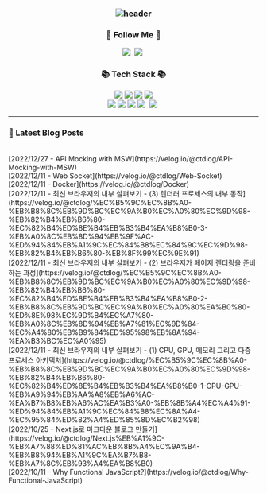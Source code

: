 
<h3 align="center">

![header](https://capsule-render.vercel.app/api?type=waving&color=gradient&height=260&section=header&text=Fragment&fontAlign=75&fontAlignY=50&fontSize=80&fontColor=ffffff)

</h3>


<h3 align="center">🚀 Follow Me 🚀</h3>
<p align="center">
  <a href="https://velog.io/@ctdlog"><img src="https://img.shields.io/badge/Tech%20Blog-11B48A?style=flat-square&logo=Vimeo&logoColor=white&link=https://velog.io/@ctdlog"/></a>&nbsp
  <a href="mailto:qpflapffhs76@gmail.com"><img src="https://img.shields.io/badge/Email-44A833?style=flat-square&logo=Mail.Ru&logoColor=white&link=qpflapffhs76@gmail.com"/></a>&nbsp
</p>

<h3 align="center">📚 Tech Stack 📚</h3>
<p align="center">
  <img src="https://img.shields.io/badge/HTML-E34F26?style=flat-square&logo=HTML5&logoColor=white"/>
  <img src="https://img.shields.io/badge/CSS3-1572B6?style=flat-square&logo=CSS3&logoColor=white"/>
  <img src="https://img.shields.io/badge/JavaScript-F7DF1E?style=flat-square&logo=javascript&logoColor=white"/>
  <img src="https://img.shields.io/badge/TypeScript-3178C6?style=flat-square&logo=typescript&logoColor=white"/><br/>
  <img src="https://img.shields.io/badge/Node.js-339933?style=flat-square&logo=node.js&logoColor=white"/>
  <img src="https://img.shields.io/badge/React-61DAFB?style=flat-square&logo=react&logoColor=white"/>
  <img src="https://img.shields.io/badge/Next-000000?style=flat-square&logo=next.js&logoColor=white"/>
  <img src="https://img.shields.io/badge/Git-F05032?style=flat-square&logo=Git&logoColor=white"/>&nbsp
  <img src="https://img.shields.io/badge/AWS-232F3E?style=flat-square&logo=AmazonAWS&logoColor=white"/></a>&nbsp

</p>

---

<h3> 📌 Latest Blog Posts </h3> <br />
[2022/12/27 - API Mocking with MSW](https://velog.io/@ctdlog/API-Mocking-with-MSW) <br/>
[2022/12/11 - Web Socket](https://velog.io/@ctdlog/Web-Socket) <br/>
[2022/12/11 - Docker](https://velog.io/@ctdlog/Docker) <br/>
[2022/12/11 - 최신 브라우저의 내부 살펴보기 - (3) 렌더러 프로세스의 내부 동작](https://velog.io/@ctdlog/%EC%B5%9C%EC%8B%A0-%EB%B8%8C%EB%9D%BC%EC%9A%B0%EC%A0%80%EC%9D%98-%EB%82%B4%EB%B6%80-%EC%82%B4%ED%8E%B4%EB%B3%B4%EA%B8%B0-3-%EB%A0%8C%EB%8D%94%EB%9F%AC-%ED%94%84%EB%A1%9C%EC%84%B8%EC%84%9C%EC%9D%98-%EB%82%B4%EB%B6%80-%EB%8F%99%EC%9E%91) <br/>
[2022/12/11 - 최신 브라우저의 내부 살펴보기 - (2) 브라우저가 페이지 렌더링을 준비하는 과정](https://velog.io/@ctdlog/%EC%B5%9C%EC%8B%A0-%EB%B8%8C%EB%9D%BC%EC%9A%B0%EC%A0%80%EC%9D%98-%EB%82%B4%EB%B6%80-%EC%82%B4%ED%8E%B4%EB%B3%B4%EA%B8%B0-2-%EB%B8%8C%EB%9D%BC%EC%9A%B0%EC%A0%80%EA%B0%80-%ED%8E%98%EC%9D%B4%EC%A7%80-%EB%A0%8C%EB%8D%94%EB%A7%81%EC%9D%84-%EC%A4%80%EB%B9%84%ED%95%98%EB%8A%94-%EA%B3%BC%EC%A0%95) <br/>
[2022/12/11 - 최신 브라우저의 내부 살펴보기 - (1) CPU, GPU, 메모리 그리고 다중 프로세스 아키텍처](https://velog.io/@ctdlog/%EC%B5%9C%EC%8B%A0-%EB%B8%8C%EB%9D%BC%EC%9A%B0%EC%A0%80%EC%9D%98-%EB%82%B4%EB%B6%80-%EC%82%B4%ED%8E%B4%EB%B3%B4%EA%B8%B0-1-CPU-GPU-%EB%A9%94%EB%AA%A8%EB%A6%AC-%EA%B7%B8%EB%A6%AC%EA%B3%A0-%EB%8B%A4%EC%A4%91-%ED%94%84%EB%A1%9C%EC%84%B8%EC%8A%A4-%EC%95%84%ED%82%A4%ED%85%8D%EC%B2%98) <br/>
[2022/10/25 - Next.js로 마크다운 블로그 만들기](https://velog.io/@ctdlog/Next.js%EB%A1%9C-%EB%A7%88%ED%81%AC%EB%8B%A4%EC%9A%B4-%EB%B8%94%EB%A1%9C%EA%B7%B8-%EB%A7%8C%EB%93%A4%EA%B8%B0) <br/>
[2022/10/11 - Why Functional JavaScript?](https://velog.io/@ctdlog/Why-Functional-JavaScript) <br/>
